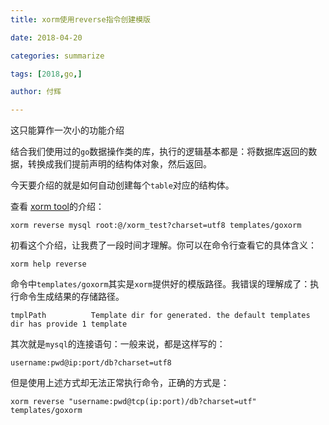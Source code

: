 ```yaml
---
title: xorm使用reverse指令创建模版

date: 2018-04-20

categories: summarize

tags: [2018,go,]

author: 付辉

---
```


这只能算作一次小的功能介绍

结合我们使用过的`go`数据操作类的库，执行的逻辑基本都是：将数据库返回的数据，转换成我们提前声明的结构体对象，然后返回。

今天要介绍的就是如何自动创建每个`table`对应的结构体。

查看 [xorm tool](http://xorm.io/docs/)的介绍：

```
xorm reverse mysql root:@/xorm_test?charset=utf8 templates/goxorm
```

初看这个介绍，让我费了一段时间才理解。你可以在命令行查看它的具体含义：

```
xorm help reverse
```

命令中`templates/goxorm`其实是`xorm`提供好的模版路径。我错误的理解成了：执行命令生成结果的存储路径。

```
tmplPath          Template dir for generated. the default templates dir has provide 1 template
```

其次就是`mysql`的连接语句：一般来说，都是这样写的：
```
username:pwd@ip:port/db?charset=utf8
```

但是使用上述方式却无法正常执行命令，正确的方式是：
```
xorm reverse "username:pwd@tcp(ip:port)/db?charset=utf" templates/goxorm 
```
